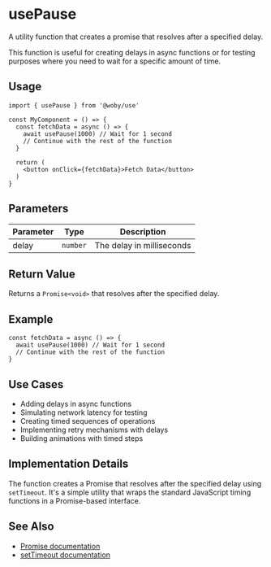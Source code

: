 # usePause

A utility function that creates a promise that resolves after a specified delay.

This function is useful for creating delays in async functions or for testing purposes where you need to wait for a specific amount of time.

## Usage

```tsx
import { usePause } from '@woby/use'

const MyComponent = () => {
  const fetchData = async () => {
    await usePause(1000) // Wait for 1 second
    // Continue with the rest of the function
  }
  
  return (
    <button onClick={fetchData}>Fetch Data</button>
  )
}
```

## Parameters

| Parameter | Type | Description |
| --------- | ---- | ----------- |
| delay | `number` | The delay in milliseconds |

## Return Value

Returns a `Promise<void>` that resolves after the specified delay.

## Example

```tsx
const fetchData = async () => {
  await usePause(1000) // Wait for 1 second
  // Continue with the rest of the function
}
```

## Use Cases

- Adding delays in async functions
- Simulating network latency for testing
- Creating timed sequences of operations
- Implementing retry mechanisms with delays
- Building animations with timed steps

## Implementation Details

The function creates a Promise that resolves after the specified delay using `setTimeout`. It's a simple utility that wraps the standard JavaScript timing functions in a Promise-based interface.

## See Also

- [Promise documentation](https://developer.mozilla.org/en-US/docs/Web/JavaScript/Reference/Global_Objects/Promise)
- [setTimeout documentation](https://developer.mozilla.org/en-US/docs/Web/API/setTimeout)